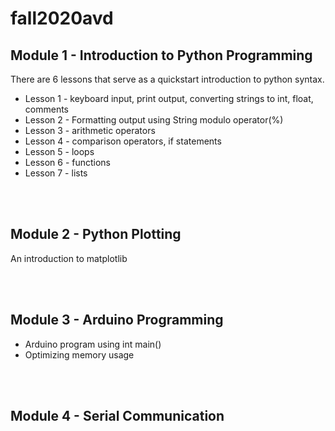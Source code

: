 # fall2020avd

## Module 1 - Introduction to Python Programming

There are 6 lessons that serve as a quickstart introduction to python syntax. 

- Lesson 1 - keyboard input, print output, converting strings to int, float, comments
- Lesson 2 - Formatting output using String modulo operator(%) 
- Lesson 3 - arithmetic operators
- Lesson 4 - comparison operators, if statements
- Lesson 5 - loops
- Lesson 6 - functions
- Lesson 7 - lists

<br><br>

## Module 2 - Python Plotting

An introduction to matplotlib

<br><br>

## Module 3 - Arduino Programming

- Arduino program using int main()
- Optimizing memory usage

<br><br>

## Module 4 - Serial Communication

<br><br>